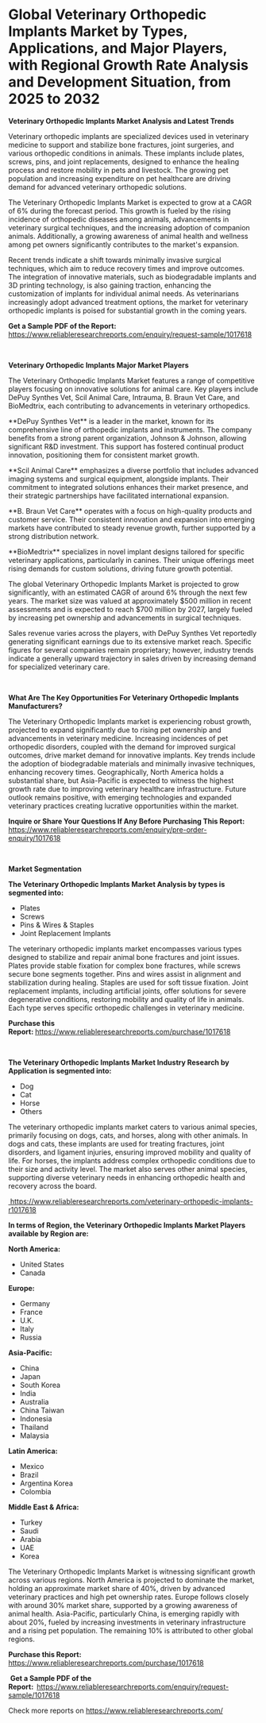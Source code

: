 <p><h1>Global Veterinary Orthopedic Implants Market by Types, Applications, and Major Players, with Regional Growth Rate Analysis and Development Situation, from 2025 to 2032</h1></p><p><strong>Veterinary Orthopedic Implants Market Analysis and Latest Trends</strong></p>
<p><p>Veterinary orthopedic implants are specialized devices used in veterinary medicine to support and stabilize bone fractures, joint surgeries, and various orthopedic conditions in animals. These implants include plates, screws, pins, and joint replacements, designed to enhance the healing process and restore mobility in pets and livestock. The growing pet population and increasing expenditure on pet healthcare are driving demand for advanced veterinary orthopedic solutions.</p><p>The Veterinary Orthopedic Implants Market is expected to grow at a CAGR of 6% during the forecast period. This growth is fueled by the rising incidence of orthopedic diseases among animals, advancements in veterinary surgical techniques, and the increasing adoption of companion animals. Additionally, a growing awareness of animal health and wellness among pet owners significantly contributes to the market's expansion.</p><p>Recent trends indicate a shift towards minimally invasive surgical techniques, which aim to reduce recovery times and improve outcomes. The integration of innovative materials, such as biodegradable implants and 3D printing technology, is also gaining traction, enhancing the customization of implants for individual animal needs. As veterinarians increasingly adopt advanced treatment options, the market for veterinary orthopedic implants is poised for substantial growth in the coming years.</p></p>
<p><strong>Get a Sample PDF of the Report:&nbsp;</strong> <a href="https://www.reliableresearchreports.com/enquiry/request-sample/1017618?utm_campaign=3078&utm_medium=2&utm_source=Github&utm_content=ia&utm_term=03032025&utm_id=veterinary-orthopedic-implants">https://www.reliableresearchreports.com/enquiry/request-sample/1017618</a></p>
<p>&nbsp;</p>
<p><strong>Veterinary Orthopedic Implants Major Market Players</strong></p>
<p><p>The Veterinary Orthopedic Implants Market features a range of competitive players focusing on innovative solutions for animal care. Key players include DePuy Synthes Vet, Scil Animal Care, Intrauma, B. Braun Vet Care, and BioMedtrix, each contributing to advancements in veterinary orthopedics.</p><p>**DePuy Synthes Vet** is a leader in the market, known for its comprehensive line of orthopedic implants and instruments. The company benefits from a strong parent organization, Johnson & Johnson, allowing significant R&D investment. This support has fostered continual product innovation, positioning them for consistent market growth.</p><p>**Scil Animal Care** emphasizes a diverse portfolio that includes advanced imaging systems and surgical equipment, alongside implants. Their commitment to integrated solutions enhances their market presence, and their strategic partnerships have facilitated international expansion.</p><p>**B. Braun Vet Care** operates with a focus on high-quality products and customer service. Their consistent innovation and expansion into emerging markets have contributed to steady revenue growth, further supported by a strong distribution network.</p><p>**BioMedtrix** specializes in novel implant designs tailored for specific veterinary applications, particularly in canines. Their unique offerings meet rising demands for custom solutions, driving future growth potential.</p><p>The global Veterinary Orthopedic Implants Market is projected to grow significantly, with an estimated CAGR of around 6% through the next few years. The market size was valued at approximately $500 million in recent assessments and is expected to reach $700 million by 2027, largely fueled by increasing pet ownership and advancements in surgical techniques.</p><p>Sales revenue varies across the players, with DePuy Synthes Vet reportedly generating significant earnings due to its extensive market reach. Specific figures for several companies remain proprietary; however, industry trends indicate a generally upward trajectory in sales driven by increasing demand for specialized veterinary care.</p></p>
<p>&nbsp;</p>
<p><strong>What Are The Key Opportunities For Veterinary Orthopedic Implants Manufacturers?</strong></p>
<p><p>The Veterinary Orthopedic Implants market is experiencing robust growth, projected to expand significantly due to rising pet ownership and advancements in veterinary medicine. Increasing incidences of pet orthopedic disorders, coupled with the demand for improved surgical outcomes, drive market demand for innovative implants. Key trends include the adoption of biodegradable materials and minimally invasive techniques, enhancing recovery times. Geographically, North America holds a substantial share, but Asia-Pacific is expected to witness the highest growth rate due to improving veterinary healthcare infrastructure. Future outlook remains positive, with emerging technologies and expanded veterinary practices creating lucrative opportunities within the market.</p></p>
<p><strong>Inquire or Share Your Questions If Any Before Purchasing This Report:</strong> <a href="https://www.reliableresearchreports.com/enquiry/pre-order-enquiry/1017618?utm_campaign=3078&utm_medium=2&utm_source=Github&utm_content=ia&utm_term=03032025&utm_id=veterinary-orthopedic-implants">https://www.reliableresearchreports.com/enquiry/pre-order-enquiry/1017618</a></p>
<p>&nbsp;</p>
<p><strong>Market Segmentation</strong></p>
<p><strong>The Veterinary Orthopedic Implants Market Analysis by types is segmented into:</strong></p>
<p><ul><li>Plates</li><li>Screws</li><li>Pins & Wires & Staples</li><li>Joint Replacement Implants</li></ul></p>
<p><p>The veterinary orthopedic implants market encompasses various types designed to stabilize and repair animal bone fractures and joint issues. Plates provide stable fixation for complex bone fractures, while screws secure bone segments together. Pins and wires assist in alignment and stabilization during healing. Staples are used for soft tissue fixation. Joint replacement implants, including artificial joints, offer solutions for severe degenerative conditions, restoring mobility and quality of life in animals. Each type serves specific orthopedic challenges in veterinary medicine.</p></p>
<p><strong>Purchase this Report:&nbsp;</strong><a href="https://www.reliableresearchreports.com/purchase/1017618?utm_campaign=3078&utm_medium=2&utm_source=Github&utm_content=ia&utm_term=03032025&utm_id=veterinary-orthopedic-implants">https://www.reliableresearchreports.com/purchase/1017618</a></p>
<p>&nbsp;</p>
<p><strong>The Veterinary Orthopedic Implants Market Industry Research by Application is segmented into:</strong></p>
<p><ul><li>Dog</li><li>Cat</li><li>Horse</li><li>Others</li></ul></p>
<p><p>The veterinary orthopedic implants market caters to various animal species, primarily focusing on dogs, cats, and horses, along with other animals. In dogs and cats, these implants are used for treating fractures, joint disorders, and ligament injuries, ensuring improved mobility and quality of life. For horses, the implants address complex orthopedic conditions due to their size and activity level. The market also serves other animal species, supporting diverse veterinary needs in enhancing orthopedic health and recovery across the board.</p></p>
<p><a href="https://www.reliableresearchreports.com/veterinary-orthopedic-implants-r1017618?utm_campaign=3078&utm_medium=2&utm_source=Github&utm_content=ia&utm_term=03032025&utm_id=veterinary-orthopedic-implants">&nbsp;https://www.reliableresearchreports.com/veterinary-orthopedic-implants-r1017618</a></p>
<p><strong>In terms of Region, the Veterinary Orthopedic Implants Market Players available by Region are:</strong></p>
<p>
    <p> <strong> North America: </strong>
        <ul>
            <li>United States</li>
            <li>Canada</li>
        </ul>
        </p> 
    <p> <strong> Europe: </strong>
        <ul>
            <li>Germany</li>
            <li>France</li>
            <li>U.K.</li>
            <li>Italy</li>
            <li>Russia</li>
        </ul>
        </p> 
    <p> <strong> Asia-Pacific: </strong>
        <ul>
            <li>China</li>
            <li>Japan</li>
            <li>South Korea</li>
            <li>India</li>
            <li>Australia</li>
            <li>China Taiwan</li>
            <li>Indonesia</li>
            <li>Thailand</li>
            <li>Malaysia</li>
        </ul>
        </p> 
    <p> <strong> Latin America: </strong>
        <ul>
            <li>Mexico</li>
            <li>Brazil</li>
            <li>Argentina Korea</li>
            <li>Colombia</li>
        </ul>
        </p> 
    <p> <strong> Middle East & Africa: </strong>
        <ul>
            <li>Turkey</li>
            <li>Saudi</li>
            <li>Arabia</li>
            <li>UAE</li>
            <li>Korea</li>
        </ul>
    </p>
    </p>
<p><p>The Veterinary Orthopedic Implants Market is witnessing significant growth across various regions. North America is projected to dominate the market, holding an approximate market share of 40%, driven by advanced veterinary practices and high pet ownership rates. Europe follows closely with around 30% market share, supported by a growing awareness of animal health. Asia-Pacific, particularly China, is emerging rapidly with about 20%, fueled by increasing investments in veterinary infrastructure and a rising pet population. The remaining 10% is attributed to other global regions.</p></p>
<p><strong>Purchase this Report: </strong><a href="https://www.reliableresearchreports.com/purchase/1017618?utm_campaign=3078&utm_medium=2&utm_source=Github&utm_content=ia&utm_term=03032025&utm_id=veterinary-orthopedic-implants">https://www.reliableresearchreports.com/purchase/1017618</a></p>
<p>&nbsp;<strong>Get a Sample PDF of the Report:&nbsp;&nbsp;</strong><a href="https://www.reliableresearchreports.com/enquiry/request-sample/1017618?utm_campaign=3078&utm_medium=2&utm_source=Github&utm_content=ia&utm_term=03032025&utm_id=veterinary-orthopedic-implants">https://www.reliableresearchreports.com/enquiry/request-sample/1017618</a></p>
<p><strong></strong></p>
<p>Check more reports on <a href="https://www.reliableresearchreports.com/?utm_campaign=3078&utm_medium=2&utm_source=Github&utm_content=ia&utm_term=03032025&utm_id=veterinary-orthopedic-implants">https://www.reliableresearchreports.com/</a></p>